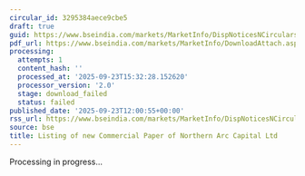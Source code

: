 ```yaml
---
circular_id: 3295384aece9cbe5
draft: true
guid: https://www.bseindia.com/markets/MarketInfo/DispNoticesNCirculars.aspx?Noticeid={CB7939CA-75FC-4008-9A71-DB12356D1912}&noticeno=20250923-45&dt=09/23/2025&icount=45&totcount=78&flag=0
pdf_url: https://www.bseindia.com/markets/MarketInfo/DownloadAttach.aspx?id=20250923-45&attachedId=
processing:
  attempts: 1
  content_hash: ''
  processed_at: '2025-09-23T15:32:28.152620'
  processor_version: '2.0'
  stage: download_failed
  status: failed
published_date: '2025-09-23T12:00:55+00:00'
rss_url: https://www.bseindia.com/markets/MarketInfo/DispNoticesNCirculars.aspx?Noticeid={CB7939CA-75FC-4008-9A71-DB12356D1912}&noticeno=20250923-45&dt=09/23/2025&icount=45&totcount=78&flag=0
source: bse
title: Listing of new Commercial Paper of Northern Arc Capital Ltd
---
```


Processing in progress...